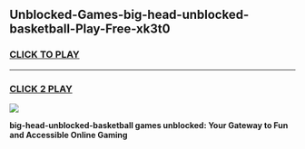 
## Unblocked-Games-big-head-unblocked-basketball-Play-Free-xk3t0
<h3>
<a href="https://premium76.site?title=big-head-unblocked-basketball&ref=23A">CLICK TO PLAY</a></h3>
<hr>

<h3>
<a href="https://premium76.site?title=big-head-unblocked-basketball&ref=23A">CLICK 2 PLAY</a>
  
</h3>

<a href="https://premium76.site?title=big-head-unblocked-basketball&ref=23A"><img src="https://clearcache.store/games.png"></a>


**big-head-unblocked-basketball games unblocked: Your Gateway to Fun and Accessible Online Gaming**
